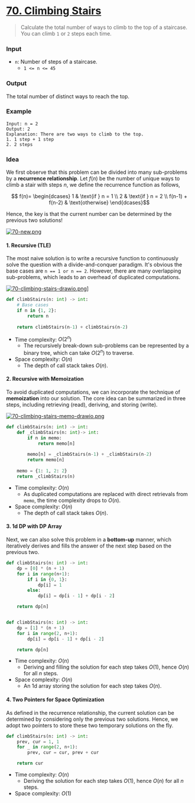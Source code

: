 # [70. Climbing Stairs](https://leetcode.com/problems/climbing-stairs/)
> Calculate the total number of ways to climb to the top of a staircase. You can climb `1` or `2` steps each time.
### Input
* `n`: Number of steps of a staircase.
	* `1 <= n <= 45`
### Output
The total number of distinct ways to reach the top.
### Example
```
Input: n = 2
Output: 2
Explanation: There are two ways to climb to the top.
1. 1 step + 1 step
2. 2 steps
```
### Idea
We first observe that this problem can be divided into many sub-problems by a **recurrence relationship**. Let $f(n)$ be the number of unique ways to climb a stair with steps $n$, we define the recurrence function as follows,
```math
	f(n)= 
	\begin{dcases}
	    1                & \text{if } n = 1 \\
	    2                & \text{if } n = 2 \\
	    f(n-1) + f(n-2)  & \text{otherwise}
	\end{dcases}
```
Hence, the key is that the current number can be determined by the previous two solutions!

[![70-new.png](https://i.postimg.cc/DygJk04k/70-new.png)](https://postimg.cc/F7Ys09xD)
#### 1. Recursive (TLE)
The most naive solution is to write a recursive function to continuously solve the question with a divide-and-conquer paradigm. It's obvious the base cases are `n == 1 or n == 2`. However, there are many overlapping sub-problems, which leads to an overhead of duplicated computations.

[![70-climbing-stairs-drawio.png](https://i.postimg.cc/Z5Kc3NPn/70-climbing-stairs-drawio.png)](https://postimg.cc/6ygnxymx)]

```python
def climbStairs(n: int) -> int:
    # Base cases
    if n in {1, 2}:
        return n
    
    return climbStairs(n-1) + climbStairs(n-2)
```
* Time complexity: $O(2^n)$
	* The recursively break-down sub-problems can be represented by a binary tree, which can take $O(2^n)$ to traverse.
* Space complexity: $O(n)$
	* The depth of call stack takes $O(n)$.
#### 2. Recursive with Memoization
To avoid duplicated computations, we can incorporate the technique of **memoization** into our solution. The core idea can be summarized in three steps, including retrieving (read), deriving, and storing (write).

[![70-climbing-stairs-memo-drawio.png](https://i.postimg.cc/7Lyzvswf/70-climbing-stairs-memo-drawio.png)](https://postimg.cc/k2fGKyVm)

```python
def climbStairs(n: int) -> int:
    def _climbStairs(n: int)-> int:
        if n in memo:
            return memo[n]
        
        memo[n] = _climbStairs(n-1) + _climbStairs(n-2)
        return memo[n]
    
    memo = {1: 1, 2: 2}
    return _climbStairs(n)
```
* Time complexity: $O(n)$
	* As duplicated computations are replaced with direct retrievals from `memo`, the time complexity drops to $O(n)$.
* Space complexity: $O(n)$
	* The depth of call stack takes $O(n)$.
#### 3.  1d DP with DP Array
Next, we can also solve this problem in a **bottom-up** manner, which iteratively derives and fills the answer of the next step based on the previous two.
```python
def climbStairs(n: int) -> int:
    dp = [0] * (n + 1)
    for i in range(n+1):
        if i in {0, 1}:
            dp[i] = 1
        else:
            dp[i] = dp[i - 1] + dp[i - 2]

    return dp[n]


def climbStairs(n: int) -> int:
    dp = [1] * (n + 1)
    for i in range(2, n+1):
        dp[i] = dp[i - 1] + dp[i - 2]

    return dp[n]
```
* Time complexity: $O(n)$
	* Deriving and filling the solution for each step takes $O(1)$, hence $O(n)$ for all $n$ steps.
* Space complexity: $O(n)$
	* An 1d array storing the solution for each step takes $O(n)$.
#### 4. Two Pointers for Space Optimization
As defined in the recurrence relationship, the current solution can be determined by considering only the previous two solutions. Hence, we adopt two pointers to store these two temporary solutions on the fly.
```python
def climbStairs(n: int) -> int:
    prev, cur = 1, 1
    for _ in range(2, n+1):
        prev, cur = cur, prev + cur

    return cur
```
* Time complexity: $O(n)$
	* Deriving the solution for each step takes $O(1)$, hence $O(n)$ for all $n$ steps.
* Space complexity: $O(1)$